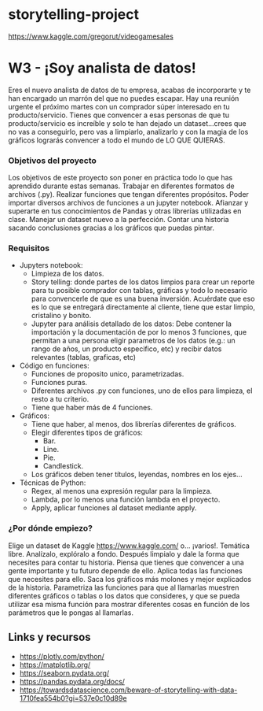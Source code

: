 # storytelling-project

https://www.kaggle.com/gregorut/videogamesales

# W3 - ¡Soy analista de datos!

Eres el nuevo analista de datos de tu empresa, acabas de incorporarte y te han encargado un marrón del que no puedes escapar.
Hay una reunión urgente el próximo martes con un comprador súper interesado en tu producto/servicio.
Tienes que convencer a esas personas de que tu producto/servicio es increíble y solo te han dejado un dataset...crees que no vas a conseguirlo, pero vas a limpiarlo, analizarlo y con la magia de los gráficos lograrás convencer a todo el mundo de LO QUE QUIERAS.
​
### Objetivos del proyecto
Los objetivos de este proyecto son poner en práctica todo lo que has aprendido durante estas semanas. Trabajar en diferentes formatos de archivos (.py). Realizar funciones que tengan diferentes propósitos. Poder importar diversos archivos de funciones a un jupyter notebook. Afianzar y superarte en tus conocimientos de Pandas y otras librerías utilizadas en clase. Manejar un dataset nuevo a la perfección. Contar una historia sacando conclusiones gracias a los gráficos que puedas pintar.
​
### Requisitos
- Jupyters notebook:
    - Limpieza de los datos.
    - Story telling: donde partes de los datos limpios para crear un reporte para tu posible comprador con tablas, gráficas y todo lo necesario para convencerle de que es una buena inversión. Acuérdate que eso es lo que se entregará directamente al cliente, tiene que estar limpio, cristalino y bonito.
    - Jupyter para análisis detallado de los datos: Debe contener la importación y la documentación de por lo menos 3 funciones, que permitan a una persona eligir parametros de los datos (e.g.: un rango de años, un producto especifico, etc) y recibir datos relevantes (tablas, graficas, etc)
​
- Código en funciones:
    - Funciones de proposito unico, parametrizadas.
    - Funciones puras.
    - Diferentes archivos .py con funciones, uno de ellos para limpieza, el resto a tu criterio.
    - Tiene que haber más de 4 funciones.
- Gráficos:
    - Tiene que haber, al menos, dos librerías diferentes de gráficos.
    - Elegir diferentes tipos de gráficos:
        - Bar.
        - Line.
        - Pie.
        - Candlestick.
    - Los gráficos deben tener títulos, leyendas, nombres en los ejes...
​
- Técnicas de Python:
    - Regex, al menos una expresión regular para la limpieza.
    - Lambda, por lo menos una función lambda en el proyecto.
    - Apply, aplicar funciones al dataset mediante apply.
​
### ¿Por dónde empiezo?
Elige un dataset de Kaggle https://www.kaggle.com/ o... ¡varios!. Temática libre.
Analízalo, explóralo a fondo.
Después limpialo y dale la forma que necesites para contar tu historia. Piensa que tienes que convencer a una gente importante y tu futuro depende de ello. 
Aplica todas las funciones que necesites para ello.
Saca los gráficos más molones y mejor explicados de la historia.
Parametriza las funciones para que al llamarlas muestren diferentes gráficos o tablas o los datos que consideres, y que se pueda utilizar esa misma función para mostrar diferentes cosas en función de los parámetros que le pongas al llamarlas.
​
## Links y recursos
- https://plotly.com/python/
- https://matplotlib.org/
- https://seaborn.pydata.org/
- https://pandas.pydata.org/docs/
- https://towardsdatascience.com/beware-of-storytelling-with-data-1710fea554b0?gi=537e0c10d89e
